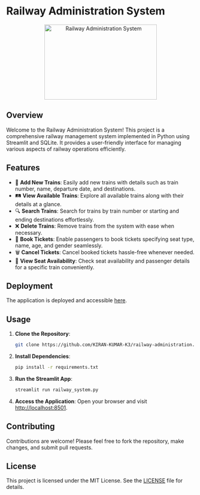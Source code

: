 

# Railway Administration System
<p align="center">
<img width="300" height="200" src="https://encrypted-tbn0.gstatic.com/images?q=tbn:ANd9GcRmSE0a09GPbWCpNhJQ9TySpO0r0eU3o2dEow&s" alt="Railway Administration System">


## Overview
Welcome to the Railway Administration System! This project is a comprehensive railway management system implemented in Python using Streamlit and SQLite. It provides a user-friendly interface for managing various aspects of railway operations efficiently.

## Features
- 🚄 **Add New Trains**: Easily add new trains with details such as train number, name, departure date, and destinations.
- 🛤️ **View Available Trains**: Explore all available trains along with their details at a glance.
- 🔍 **Search Trains**: Search for trains by train number or starting and ending destinations effortlessly.
- ❌ **Delete Trains**: Remove trains from the system with ease when necessary.
- 🎫 **Book Tickets**: Enable passengers to book tickets specifying seat type, name, age, and gender seamlessly.
- 🗑️ **Cancel Tickets**: Cancel booked tickets hassle-free whenever needed.
- 💺 **View Seat Availability**: Check seat availability and passenger details for a specific train conveniently.

## Deployment
The application is deployed and accessible [here](https://railway-app-k3.streamlit.app/).

## Usage
1. **Clone the Repository**:
   ```bash
   git clone https://github.com/KIRAN-KUMAR-K3/railway-administration.git
   ```

2. **Install Dependencies**:
   ```bash
   pip install -r requirements.txt
   ```

3. **Run the Streamlit App**:
   ```bash
   streamlit run railway_system.py
   ```

4. **Access the Application**:
   Open your browser and visit [http://localhost:8501](http://localhost:8501).

## Contributing
Contributions are welcome! Please feel free to fork the repository, make changes, and submit pull requests.

## License
This project is licensed under the MIT License. See the [LICENSE](https://github.com/KIRAN-KUMAR-K3/railway-administration/edit/main/LICENSE) file for details.
